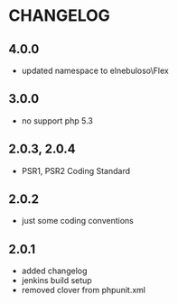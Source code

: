 # CHANGELOG

## 4.0.0

- updated namespace to elnebuloso\Flex

## 3.0.0

- no support php 5.3

## 2.0.3, 2.0.4

- PSR1, PSR2 Coding Standard

## 2.0.2

- just some coding conventions

## 2.0.1

- added changelog
- jenkins build setup
- removed clover from phpunit.xml